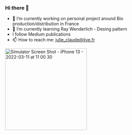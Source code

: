 ### Hi there 👋

- 🔭 I’m currently working on personal project around Bio production/distribution in France  
- 🌱 I’m currently learning Ray Wenderlich - Desing pattern
- I follow Medium publications
- 📫 How to reach me: julie_claude@live.fr




<img width="265" alt="Simulator Screen Shot - iPhone 13 - 2022-03-11 at 11 00 30" src="https://user-images.githubusercontent.com/79853433/157845712-03100ce4-e163-4e7b-a8a6-5fa1aefa71ec.png">
